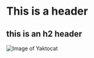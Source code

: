 # This is a header
## this is an h2 header

![Image of Yaktocat](https://octodex.github.com/images/yaktocat.png)
